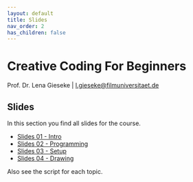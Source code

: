 ```yaml
---
layout: default
title: Slides
nav_order: 2
has_children: false
---
```


# Creative Coding For Beginners
  
Prof. Dr. Lena Gieseke \| l.gieseke@filmuniversitaet.de  
  
## Slides


In this section you find all slides for the course.

* [Slides 01 - Intro](ccfb_ss23_01_intro_slides.html)
* [Slides 02 - Programming](ccfb_ss23_02_programming_slides.html)
* [Slides 03 - Setup](ccfb_ss23_03_setup_slides.html)
* [Slides 04 - Drawing](ccfb_ss23_04_drawing_slides.html)
<!-- 
* [How to make pretty things fast?](https://docs.google.com/presentation/d/1q0j_R7iYDaS29MWqqsv_VctMNgsXmgDx7n4VicS-uSk/edit#slide=id.p)
* [Slides 05 - Program Flow](ccfb_ss23_05_flow_slides.html)
* [Slides 06 - Interaction](ccfb_ss23_06_interaction_slides.html) 
* [Slides 07 - Variables](https://docs.google.com/presentation/d/10aYYDVhEb2ty7A-v9lKWyLRTYq8UgC9qBVfainvEs9w/edit?usp=sharing) 
* [Slides 08 - Animation](ccfb_ss23_08_animation_slides.html) 
* [Slides 09 - Loops](ccfb_ss23_09_loops_slides.html) 
* [Slides 10 - Arrays](ccfb_ss23_10_arrays_slides.html) 
* [Slides 11 - Images](ccfb_ss23_11_images_slides.html) 
* [Slides 12 - Functions](ccfb_ss23_12_function_slides.html) 
* [Slides 13 - Libraries](ccfb_ss23_13_libraries_slides.html) 
* [Slides 14 - Wrap-Up](ccfb_ss23_13_wrapup_slides.html)  
* -->

Also see the script for each topic.
